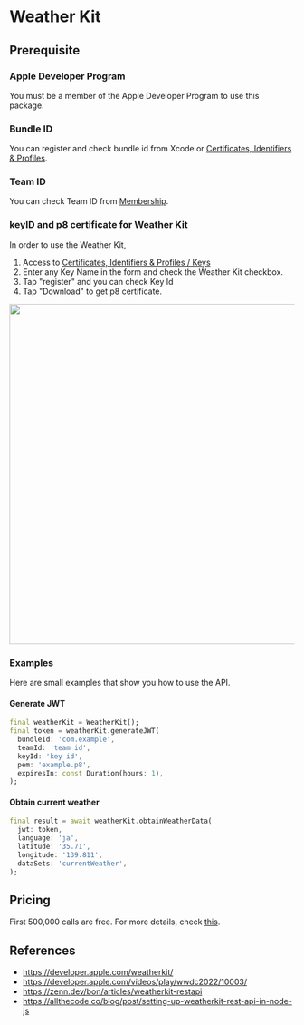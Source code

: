 # Weather Kit

## Prerequisite

### Apple Developer Program

You must be a member of the Apple Developer Program to use this package.

### Bundle ID

You can register and check bundle id from Xcode or [Certificates, Identifiers & Profiles](https://developer.apple.com/account/resources/certificates/list).

### Team ID

You can check Team ID from [Membership](https://developer.apple.com/account/#!/membership).

### keyID and p8 certificate for Weather Kit

In order to use the Weather Kit, 

1. Access to [Certificates, Identifiers & Profiles / Keys](https://developer.apple.com/account/resources/authkeys/list)
2. Enter any Key Name in the form and check the Weather Kit checkbox.
3. Tap "register" and you can check Key Id
4. Tap "Download" to get p8 certificate.

<img src="https://user-images.githubusercontent.com/28733986/192140345-58481fb2-eae4-46db-bc03-7c3a97629fbf.gif" width="600"  />

### Examples

Here are small examples that show you how to use the API.

#### Generate JWT

```dart
final weatherKit = WeatherKit();
final token = weatherKit.generateJWT(
  bundleId: 'com.example',
  teamId: 'team id',
  keyId: 'key id',
  pem: 'example.p8',
  expiresIn: const Duration(hours: 1),
);
```

#### Obtain current weather

```dart
final result = await weatherKit.obtainWeatherData(
  jwt: token,
  language: 'ja',
  latitude: '35.71',
  longitude: '139.811',
  dataSets: 'currentWeather',
);
```
## Pricing
First 500,000 calls are free. For more details, check [this](https://developer.apple.com/weatherkit/get-started/).

## References

- https://developer.apple.com/weatherkit/
- https://developer.apple.com/videos/play/wwdc2022/10003/
- https://zenn.dev/bon/articles/weatherkit-restapi
- https://allthecode.co/blog/post/setting-up-weatherkit-rest-api-in-node-js
